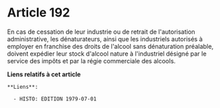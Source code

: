 # Article 192

En cas de cessation de leur industrie ou de retrait de l'autorisation administrative, les dénaturateurs, ainsi que les
industriels autorisés à employer en franchise des droits de l'alcool sans dénaturation préalable, doivent expédier leur stock
d'alcool nature à l'industriel désigné par le service des impôts et par la régie commerciale des alcools.

**Liens relatifs à cet article**

	**Liens**:

	  - HISTO: EDITION 1979-07-01
